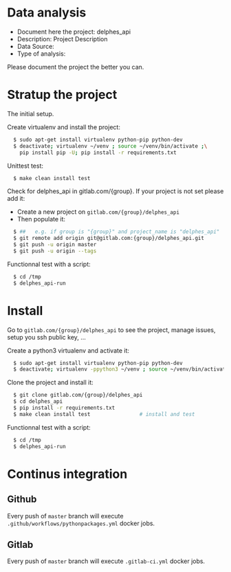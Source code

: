 # Data analysis
- Document here the project: delphes_api
- Description: Project Description
- Data Source:
- Type of analysis:

Please document the project the better you can.

# Stratup the project

The initial setup.

Create virtualenv and install the project:
```bash
  $ sudo apt-get install virtualenv python-pip python-dev
  $ deactivate; virtualenv ~/venv ; source ~/venv/bin/activate ;\
    pip install pip -U; pip install -r requirements.txt
```

Unittest test:
```bash
  $ make clean install test
```

Check for delphes_api in gitlab.com/{group}.
If your project is not set please add it:

- Create a new project on `gitlab.com/{group}/delphes_api`
- Then populate it:

```bash
  $ ##   e.g. if group is "{group}" and project_name is "delphes_api"
  $ git remote add origin git@gitlab.com:{group}/delphes_api.git
  $ git push -u origin master
  $ git push -u origin --tags
```

Functionnal test with a script:
```bash
  $ cd /tmp
  $ delphes_api-run
```
# Install
Go to `gitlab.com/{group}/delphes_api` to see the project, manage issues,
setup you ssh public key, ...

Create a python3 virtualenv and activate it:
```bash
  $ sudo apt-get install virtualenv python-pip python-dev
  $ deactivate; virtualenv -ppython3 ~/venv ; source ~/venv/bin/activate
```

Clone the project and install it:
```bash
  $ git clone gitlab.com/{group}/delphes_api
  $ cd delphes_api
  $ pip install -r requirements.txt
  $ make clean install test                # install and test
```
Functionnal test with a script:
```bash
  $ cd /tmp
  $ delphes_api-run
``` 

# Continus integration
## Github 
Every push of `master` branch will execute `.github/workflows/pythonpackages.yml` docker jobs.
## Gitlab
Every push of `master` branch will execute `.gitlab-ci.yml` docker jobs.
